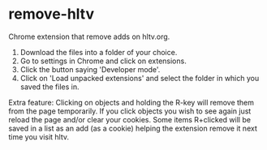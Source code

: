 # remove-hltv
Chrome extension that remove adds on hltv.org.

1. Download the files into a folder of your choice.
2. Go to settings in Chrome and click on extensions.
3. Click the button saying 'Developer mode'.
4. Click on 'Load unpacked extensions' and select the folder in which you saved the files in.


Extra feature:
Clicking on objects and holding the R-key will remove them from the page temporarily. 
If you click objects you wish to see again just reload the page and/or clear your cookies. 
Some items R+clicked will be saved in a list as an add (as a cookie) helping the extension remove it next time you visit hltv.


